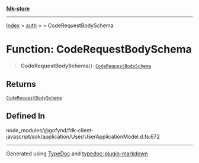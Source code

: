 [**fdk-store**](../../../README.md)
***

[Index](../../../API.md) > [auth](../../README.md) > [<internal>](../README.md) > CodeRequestBodySchema

# Function: CodeRequestBodySchema

> **CodeRequestBodySchema**(): [`CodeRequestBodySchema`](../type-aliases/type-alias.CodeRequestBodySchema.md)

## Returns

[`CodeRequestBodySchema`](../type-aliases/type-alias.CodeRequestBodySchema.md)

## Defined In

node\_modules/@gofynd/fdk-client-javascript/sdk/application/User/UserApplicationModel.d.ts:672

***
Generated using [TypeDoc](https://typedoc.org/) and [typedoc-plugin-markdown](https://www.npmjs.com/package/typedoc-plugin-markdown)
